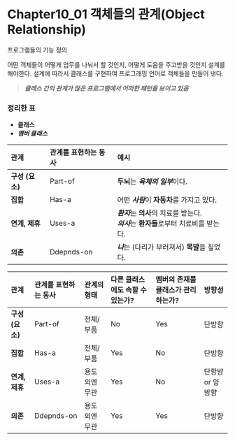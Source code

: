 # Chapter10_01 객체들의 관계(Object Relationship)

프로그램들의 기능 정의

어떤 객체들이 어떻게 업무를 나눠서 할 것인지, 어떻게 도움을 주고받을 것인지 설계를 해야한다.
설계에 따라서 클래스를 구현하여 프로그래밍 언어로 객체들을 만들어 낸다.

> ***클래스 간의 관계가 많은 프로그램에서 어떠한 패턴을 보이고 있음***

### 정리한 표
- **클래스**
- ***멤버 클래스***

| 관계        | 관계를 표현하는 동사 | 예시                                                                          |
| :---------- | :------------------- | :---------------------------------------------------------------------------- |
| **구성 (요소)** | Part-of              | **두뇌**는 ***육체의 일부***이다.                                                   |
| **집합**       | Has-a                | 어떤 ***사람***이 **자동차**를 가지고 있다.                                         |
| **연계, 제휴**  | Uses-a               | ***환자***는 **의사**의 치료를 받는다. <br>***의사***는 **환자들**로부터 치료비를 받는다. |
| **의존**        | Ddepnds-on           | ***나***는 (다리가 부러져서) **목발**을 짚었다.                                     |

| 관계        | 관계를 표현하는 동사 | 관계의 형태    | 다른 클래스에도 속할 수 있는가? | 멤버의 존재를 클래스가 관리하는가? | 방향성           |
| :---------- | :------------------- | :------------- | :------------------------------ | :--------------------------------- | :--------------- |
| **구성 (요소)** | Part-of              | 전체/부품      | No                              | Yes                                | 단방향           |
| **집합**       | Has-a                | 전체/부품      | Yes                             | No                                 | 단방향           |
| **연계, 제휴** | Uses-a               | 용도 외엔 무관 | Yes                             | No                                 | 단항뱡 or 양방향 |
| **의존**      | Ddepnds-on           | 용도 외엔 무관 | Yes                             | Yes                                | 단방향           |